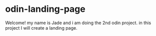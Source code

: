 # odin-landing-page

Welcome! my name is Jade and i am doing the 2nd odin project. in this project I
will create a landing page. 